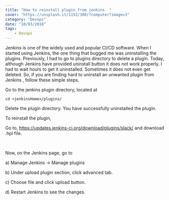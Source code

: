 ```yaml
---
title: "How to reinstall plugin from jenkins  "
cover: "https://unsplash.it/1152/300/?computer?image=3"
category: "Devops"
date: "10/03/2018"
tags:
    - Devops
---
```


Jenkins is one of the widely used and popular CI/CD software. When I started using Jenkins, the one thing that bugged me was uninstalling the plugins. Previously, I had to go to plugins directory to delete a plugin. Today, although Jenkins have provided uninstall button it does not work properly. I had to wait hours to get it uninstalled. Sometimes it does not even get deleted. So, if you are finding hard to uninstall an unwanted plugin from Jenkins , follow these simple steps.

Go to the jenkins plugin directory, located at
```
cd <jenkinsHome>/plugins/
```

Delete the plugin directory. You have successfully uninstalled the plugin.

To reinstall the plugin,

Go to, <a href="https://updates.jenkins-ci.org/download/plugins/slack/" target="_blank">https://updates.jenkins-ci.org/download/plugins/slack/</a> and download .hpi file.


</br>

Now, on the Jenkins page, go to 

a) Manage Jenkins -> Manage plugins

b) Under upload plugin section, click advanced tab.

c) Choose file and click upload button.

d) Restart Jenkins to see the changes.
